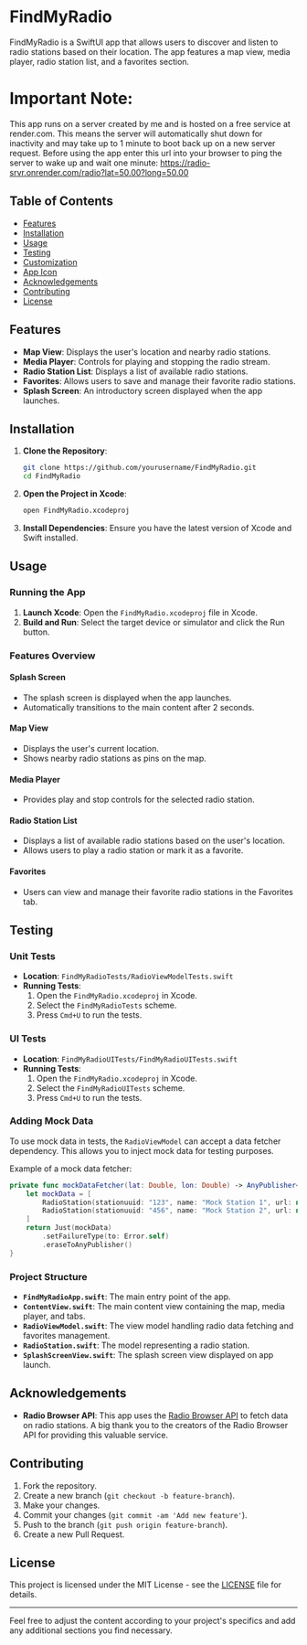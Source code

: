 # FindMyRadio

FindMyRadio is a SwiftUI app that allows users to discover and listen to radio stations based on their location. The app features a map view, media player, radio station list, and a favorites section.

# Important Note:
This app runs on a server created by me and is hosted on a free service at render.com. This means the server will automatically shut down for inactivity and may take up to 1 minute to boot back up on a new server request. Before using the app enter this url into your browser to ping the server to wake up and wait one minute: https://radio-srvr.onrender.com/radio?lat=50.00?long=50.00


## Table of Contents

- [Features](#features)
- [Installation](#installation)
- [Usage](#usage)
- [Testing](#testing)
- [Customization](#customization)
- [App Icon](#app-icon)
- [Acknowledgements](#acknowledgements)
- [Contributing](#contributing)
- [License](#license)

## Features

- **Map View**: Displays the user's location and nearby radio stations.
- **Media Player**: Controls for playing and stopping the radio stream.
- **Radio Station List**: Displays a list of available radio stations.
- **Favorites**: Allows users to save and manage their favorite radio stations.
- **Splash Screen**: An introductory screen displayed when the app launches.

## Installation

1. **Clone the Repository**:
    ```bash
    git clone https://github.com/yourusername/FindMyRadio.git
    cd FindMyRadio
    ```

2. **Open the Project in Xcode**:
    ```bash
    open FindMyRadio.xcodeproj
    ```

3. **Install Dependencies**:
    Ensure you have the latest version of Xcode and Swift installed.

## Usage

### Running the App

1. **Launch Xcode**: Open the `FindMyRadio.xcodeproj` file in Xcode.
2. **Build and Run**: Select the target device or simulator and click the Run button.

### Features Overview

#### Splash Screen

- The splash screen is displayed when the app launches.
- Automatically transitions to the main content after 2 seconds.

#### Map View

- Displays the user's current location.
- Shows nearby radio stations as pins on the map.

#### Media Player

- Provides play and stop controls for the selected radio station.

#### Radio Station List

- Displays a list of available radio stations based on the user's location.
- Allows users to play a radio station or mark it as a favorite.

#### Favorites

- Users can view and manage their favorite radio stations in the Favorites tab.

## Testing

### Unit Tests

- **Location**: `FindMyRadioTests/RadioViewModelTests.swift`
- **Running Tests**:
    1. Open the `FindMyRadio.xcodeproj` in Xcode.
    2. Select the `FindMyRadioTests` scheme.
    3. Press `Cmd+U` to run the tests.

### UI Tests

- **Location**: `FindMyRadioUITests/FindMyRadioUITests.swift`
- **Running Tests**:
    1. Open the `FindMyRadio.xcodeproj` in Xcode.
    2. Select the `FindMyRadioUITests` scheme.
    3. Press `Cmd+U` to run the tests.

### Adding Mock Data

To use mock data in tests, the `RadioViewModel` can accept a data fetcher dependency. This allows you to inject mock data for testing purposes.

Example of a mock data fetcher:
```swift
private func mockDataFetcher(lat: Double, lon: Double) -> AnyPublisher<[RadioStation], Error> {
    let mockData = [
        RadioStation(stationuuid: "123", name: "Mock Station 1", url: nil, url_resolved: nil, country: nil, countrycode: nil, state: nil, language: nil, tags: nil, favicon: nil, iso_3166_2: nil, lastchangetime: nil, lastchangetime_iso8601: nil, lastchecktime: nil, lastchecktime_iso8601: nil, lastcheckoktime: nil, lastcheckoktime_iso8601: nil, lastlocalchecktime: nil, lastlocalchecktime_iso8601: nil, clicktimestamp: nil, clicktimestamp_iso8601: nil, ssl_error: nil, geo_lat: nil, geo_long: nil, has_extended_info: nil),
        RadioStation(stationuuid: "456", name: "Mock Station 2", url: nil, url_resolved: nil, country: nil, countrycode: nil, state: nil, language: nil, tags: nil, favicon: nil, iso_3166_2: nil, lastchangetime: nil, lastchangetime_iso8601: nil, lastchecktime: nil, lastchecktime_iso8601: nil, lastcheckoktime: nil, lastcheckoktime_iso8601: nil, lastlocalchecktime: nil, lastlocalchecktime_iso8601: nil, clicktimestamp: nil, clicktimestamp_iso8601: nil, ssl_error: nil, geo_lat: nil, geo_long: nil, has_extended_info: nil)
    ]
    return Just(mockData)
        .setFailureType(to: Error.self)
        .eraseToAnyPublisher()
}
```

### Project Structure

- **`FindMyRadioApp.swift`**: The main entry point of the app.
- **`ContentView.swift`**: The main content view containing the map, media player, and tabs.
- **`RadioViewModel.swift`**: The view model handling radio data fetching and favorites management.
- **`RadioStation.swift`**: The model representing a radio station.
- **`SplashScreenView.swift`**: The splash screen view displayed on app launch.

## Acknowledgements

- **Radio Browser API**: This app uses the [Radio Browser API](https://api.radio-browser.info/) to fetch data on radio stations. A big thank you to the creators of the Radio Browser API for providing this valuable service.

## Contributing

1. Fork the repository.
2. Create a new branch (`git checkout -b feature-branch`).
3. Make your changes.
4. Commit your changes (`git commit -am 'Add new feature'`).
5. Push to the branch (`git push origin feature-branch`).
6. Create a new Pull Request.

## License

This project is licensed under the MIT License - see the [LICENSE](LICENSE) file for details.

---

Feel free to adjust the content according to your project's specifics and add any additional sections you find necessary.
